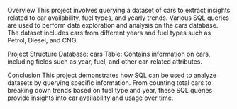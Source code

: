 Overview
This project involves querying a dataset of cars to extract insights related to car availability, fuel types, and yearly trends. Various SQL queries are used to perform data exploration and analysis on the cars database. The dataset includes cars from different years and fuel types such as Petrol, Diesel, and CNG.

Project Structure
Database: cars
Table: Contains information on cars, including fields such as year, fuel, and other car-related attributes.


Conclusion
This project demonstrates how SQL can be used to analyze datasets by querying specific information. From counting total cars to breaking down trends based on fuel type and year, these SQL queries provide insights into car availability and usage over time.


